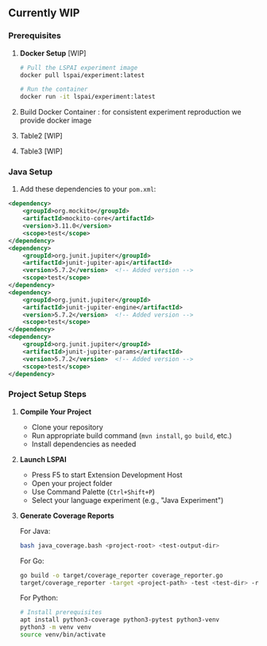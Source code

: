 ## Currently WIP

### Prerequisites

1. **Docker Setup** [WIP]
   ```bash
   # Pull the LSPAI experiment image
   docker pull lspai/experiment:latest
   
   # Run the container
   docker run -it lspai/experiment:latest
   ```

1. Build Docker Container : for consistent experiment reproduction we provide docker image
2. Table2 [WIP]
3. Table3 [WIP]

### Java Setup
1. Add these dependencies to your `pom.xml`:
```xml
<dependency>
    <groupId>org.mockito</groupId>
    <artifactId>mockito-core</artifactId>
    <version>3.11.0</version>
    <scope>test</scope>
</dependency>
<dependency>
    <groupId>org.junit.jupiter</groupId>
    <artifactId>junit-jupiter-api</artifactId>
    <version>5.7.2</version>  <!-- Added version -->
    <scope>test</scope>
</dependency>
<dependency>
    <groupId>org.junit.jupiter</groupId>
    <artifactId>junit-jupiter-engine</artifactId>
    <version>5.7.2</version>  <!-- Added version -->
    <scope>test</scope>
</dependency>
<dependency>
    <groupId>org.junit.jupiter</groupId>
    <artifactId>junit-jupiter-params</artifactId>
    <version>5.7.2</version>  <!-- Added version -->
    <scope>test</scope>
</dependency>
```

### Project Setup Steps

1. **Compile Your Project**
   - Clone your repository
   - Run appropriate build command (`mvn install`, `go build`, etc.)
   - Install dependencies as needed

2. **Launch LSPAI**
   - Press F5 to start Extension Development Host
   - Open your project folder
   - Use Command Palette (`Ctrl+Shift+P`)
   - Select your language experiment (e.g., "Java Experiment")

3. **Generate Coverage Reports**
   
   For Java:
   ```bash
   bash java_coverage.bash <project-root> <test-output-dir>
   ```

   For Go:
   ```bash
   go build -o target/coverage_reporter coverage_reporter.go
   target/coverage_reporter -target <project-path> -test <test-dir> -report <report-dir>
   ```

   For Python:
   ```bash
   # Install prerequisites
   apt install python3-coverage python3-pytest python3-venv
   python3 -m venv venv
   source venv/bin/activate
   ```